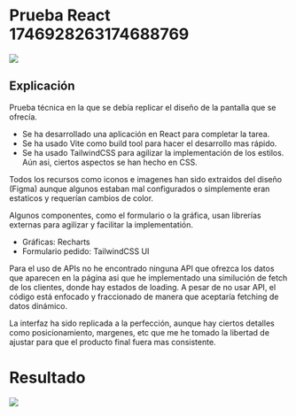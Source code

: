 # Prueba React 1746928263174688769

<img src="https://i.ibb.co/y6HfPfF/Screenshot-2024-01-19-170640.png">

## Explicación

Prueba técnica en la que se debía replicar el diseño de la pantalla que se ofrecía.

-   Se ha desarrollado una aplicación en React para completar la tarea.
-   Se ha usado Vite como build tool para hacer el desarrollo mas rápido.
-   Se ha usado TailwindCSS para agilizar la implementación de los estilos. Aún asi, ciertos aspectos se han hecho en CSS.

Todos los recursos como iconos e imagenes han sido extraidos del diseño (Figma) aunque algunos estaban mal configurados o simplemente eran estaticos y requerían cambios de color.

Algunos componentes, como el formulario o la gráfica, usan librerías externas para agilizar y facilitar la implementatión.

-   Gráficas: Recharts
-   Formulario pedido: TailwindCSS UI

Para el uso de APIs no he encontrado ninguna API que ofrezca los datos que aparecen en la página asi que he implementado una similución de fetch de los clientes, donde hay estados de loading. A pesar de no usar API, el código está enfocado y fraccionado de manera que aceptaría fetching de datos dinámico.

La interfaz ha sido replicada a la perfección, aunque hay ciertos detalles como posicionamiento, margenes, etc que me he tomado la libertad de ajustar para que el producto final fuera mas consistente.

# Resultado

<img src="https://i.ibb.co/xqMQYf3/Screenshot-2024-01-19-172026.png">
